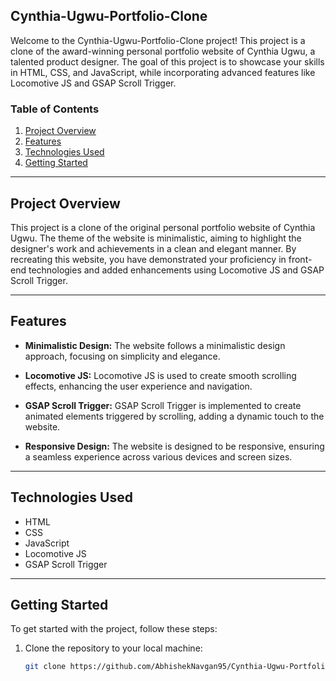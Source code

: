 ## Cynthia-Ugwu-Portfolio-Clone

Welcome to the Cynthia-Ugwu-Portfolio-Clone project! This project is a clone of the award-winning personal portfolio website of Cynthia Ugwu, a talented product designer. The goal of this project is to showcase your skills in HTML, CSS, and JavaScript, while incorporating advanced features like Locomotive JS and GSAP Scroll Trigger.

### Table of Contents

1. [Project Overview](#project-overview)
2. [Features](#features)
3. [Technologies Used](#technologies-used)
4. [Getting Started](#getting-started)

---

## Project Overview

This project is a clone of the original personal portfolio website of Cynthia Ugwu. The theme of the website is minimalistic, aiming to highlight the designer's work and achievements in a clean and elegant manner. By recreating this website, you have demonstrated your proficiency in front-end technologies and added enhancements using Locomotive JS and GSAP Scroll Trigger.

---

## Features

- **Minimalistic Design:** The website follows a minimalistic design approach, focusing on simplicity and elegance.

- **Locomotive JS:** Locomotive JS is used to create smooth scrolling effects, enhancing the user experience and navigation.

- **GSAP Scroll Trigger:** GSAP Scroll Trigger is implemented to create animated elements triggered by scrolling, adding a dynamic touch to the website.

- **Responsive Design:** The website is designed to be responsive, ensuring a seamless experience across various devices and screen sizes.

---

## Technologies Used

- HTML
- CSS
- JavaScript
- Locomotive JS
- GSAP Scroll Trigger

---

## Getting Started

To get started with the project, follow these steps:

1. Clone the repository to your local machine:

   ```bash
   git clone https://github.com/AbhishekNavgan95/Cynthia-Ugwu-Portfolio-Clone.git
